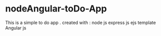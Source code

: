 # nodeAngular-toDo-App
This is a simple to do app .
   created with :
   node js
   express js
   ejs template
   Angular js
